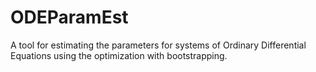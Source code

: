 # ODEParamEst
A tool for estimating the parameters for systems of Ordinary Differential Equations using the optimization with bootstrapping.
